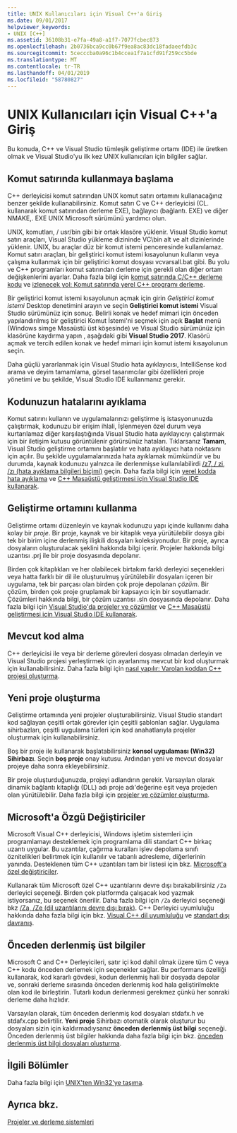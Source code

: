 ```yaml
---
title: UNIX Kullanıcıları için Visual C++'a Giriş
ms.date: 09/01/2017
helpviewer_keywords:
- UNIX [C++]
ms.assetid: 36108b31-e7fa-49a8-a1f7-7077fcbec873
ms.openlocfilehash: 2b0736bca9cc0b67f9ea8ac83dc18fadaeefdb3c
ms.sourcegitcommit: 5cecccba0a96c1b4ccea1f7a1cfd91f259cc5bde
ms.translationtype: MT
ms.contentlocale: tr-TR
ms.lasthandoff: 04/01/2019
ms.locfileid: "58780827"
---
```

# <a name="introduction-to-visual-c-for-unix-users"></a>UNIX Kullanıcıları için Visual C++'a Giriş

Bu konuda, C++ ve Visual Studio tümleşik geliştirme ortamı (IDE) ile üretken olmak ve Visual Studio'yu ilk kez UNIX kullanıcıları için bilgiler sağlar.

## <a name="getting-started-on-the-command-line"></a>Komut satırında kullanmaya başlama

C++ derleyicisi komut satırından UNIX komut satırı ortamını kullanacağınız benzer şekilde kullanabilirsiniz. Komut satırı C ve C++ derleyicisi (CL. kullanarak komut satırından derleme EXE), bağlayıcı (bağlantı. EXE) ve diğer NMAKE,. EXE UNIX Microsoft sürümünü yardımcı olun.

UNIX, komutları, / usr/bin gibi bir ortak klasöre yüklenir. Visual Studio komut satırı araçları, Visual Studio yükleme dizininde VC\bin alt ve alt dizinlerinde yüklenir. UNIX, bu araçlar düz bir komut istemi penceresinde kullanılamaz. Komut satırı araçları, bir geliştirici komut istemi kısayolunun kullanın veya çalışma kullanmak için bir geliştirici komut dosyası vcvarsall.bat gibi. Bu yolu ve C++ programları komut satırından derleme için gerekli olan diğer ortam değişkenlerini ayarlar. Daha fazla bilgi için [komut satırında C/C++ derleme kodu](../build/building-on-the-command-line.md) ve [izlenecek yol: Komut satırında yerel C++ programı derleme](../build/walkthrough-compiling-a-native-cpp-program-on-the-command-line.md).

Bir geliştirici komut istemi kısayolunun açmak için girin *Geliştirici komut istemi* Desktop denetimini arayın ve seçin **Geliştirici komut istemi** Visual Studio sürümünüz için sonuç. Belirli konak ve hedef mimari için önceden yapılandırılmış bir geliştirici Komut İstemi'ni seçmek için açık **Başlat** menü (Windows simge Masaüstü üst köşesinde) ve Visual Studio sürümünüz için klasörüne kaydırma yapın , aşağıdaki gibi **Visual Studio 2017**. Klasörü açmak ve tercih edilen konak ve hedef mimari için komut istemi kısayolunun seçin.

Daha güçlü yararlanmak için Visual Studio hata ayıklayıcısı, IntelliSense kod arama ve deyim tamamlama, görsel tasarımcılar gibi özellikleri proje yönetimi ve bu şekilde, Visual Studio IDE kullanmanız gerekir.

## <a name="debugging-your-code"></a>Kodunuzun hatalarını ayıklama

Komut satırını kullanın ve uygulamalarınızı geliştirme iş istasyonunuzda çalıştırmak, kodunuzu bir erişim ihlali, İşlenmeyen özel durum veya kurtarılamaz diğer karşılaştığında Visual Studio hata ayıklayıcıyı çalıştırmak için bir iletişim kutusu görüntülenir görürsünüz hataları. Tıklarsanız **Tamam**, Visual Studio geliştirme ortamını başlatılır ve hata ayıklayıcı hata noktasını için açılır. Bu şekilde uygulamalarınızda hata ayıklamak mümkündür ve bu durumda, kaynak kodunuzu yalnızca ile derlenmişse kullanılabilirdi [/z7, / zi, /zı (hata ayıklama bilgileri biçimi)](../build/reference/z7-zi-zi-debug-information-format.md) geçin. Daha fazla bilgi için [yerel kodda hata ayıklama](/visualstudio/debugger/debugging-native-code) ve [C++ Masaüstü geliştirmesi için Visual Studio IDE kullanarak](../ide/using-the-visual-studio-ide-for-cpp-desktop-development.md).

## <a name="using-the-development-environment"></a>Geliştirme ortamını kullanma

Geliştirme ortamı düzenleyin ve kaynak kodunuzu yapı içinde kullanımı daha kolay bir *proje*. Bir proje, kaynak ve bir kitaplık veya yürütülebilir dosya gibi tek bir birim içine derlenmiş ilişkili dosyaları koleksiyonudur. Bir proje, ayrıca dosyaların oluşturulacak şeklini hakkında bilgi içerir. Projeler hakkında bilgi uzantısı .prj ile bir proje dosyasında depolanır.

Birden çok kitaplıkları ve her olabilecek birtakım farklı derleyici seçenekleri veya hatta farklı bir dil ile oluşturulmuş yürütülebilir dosyaları içeren bir uygulama, tek bir parçası olan birden çok proje depolanan *çözüm*. Bir çözüm, birden çok proje gruplamak bir kapsayıcı için bir soyutlamadır. Çözümleri hakkında bilgi, bir çözüm uzantısı .sln dosyasında depolanır. Daha fazla bilgi için [Visual Studio'da projeler ve çözümler](/visualstudio/ide/solutions-and-projects-in-visual-studio) ve [C++ Masaüstü geliştirmesi için Visual Studio IDE kullanarak](../ide/using-the-visual-studio-ide-for-cpp-desktop-development.md).

## <a name="importing-your-existing-code"></a>Mevcut kod alma

C++ derleyicisi ile veya bir derleme görevleri dosyası olmadan derleyin ve Visual Studio projesi yerleştirmek için ayarlanmış mevcut bir kod oluşturmak için kullanabilirsiniz. Daha fazla bilgi için [nasıl yapılır: Varolan koddan C++ projesi oluşturma](../build/how-to-create-a-cpp-project-from-existing-code.md).

## <a name="creating-a-new-project"></a>Yeni proje oluşturma

Geliştirme ortamında yeni projeler oluşturabilirsiniz. Visual Studio standart kod sağlayan çeşitli ortak görevler için çeşitli şablonları sağlar. Uygulama sihirbazları, çeşitli uygulama türleri için kod anahatlarıyla projeler oluşturmak için kullanabilirsiniz.

Boş bir proje ile kullanarak başlatabilirsiniz **konsol uygulaması (Win32) Sihirbazı**. Seçin **boş proje** onay kutusu. Ardından yeni ve mevcut dosyalar projeye daha sonra ekleyebilirsiniz.

Bir proje oluşturduğunuzda, projeyi adlandırın gerekir. Varsayılan olarak dinamik bağlantı kitaplığı (DLL) adı proje adı'değerine eşit veya projeden olan yürütülebilir. Daha fazla bilgi için [projeler ve çözümler oluşturma](/visualstudio/ide/creating-solutions-and-projects).

## <a name="microsoft-specific-modifiers"></a>Microsoft'a Özgü Değiştiriciler

Microsoft Visual C++ derleyicisi, Windows işletim sistemleri için programlamayı desteklemek için programlama dili standart C++ birkaç uzantı uygular. Bu uzantılar, çağırma kuralları işlev depolama sınıfı öznitelikleri belirtmek için kullanılır ve tabanlı adresleme, diğerlerinin yanında. Desteklenen tüm C++ uzantıları tam bir listesi için bkz. [Microsoft'a özel değiştiriciler](../cpp/microsoft-specific-modifiers.md).

Kullanarak tüm Microsoft özel C++ uzantılarını devre dışı bırakabilirsiniz `/Za` derleyici seçeneği. Birden çok platformda çalışacak kod yazmak istiyorsanız, bu seçenek önerilir. Daha fazla bilgi için `/Za` derleyici seçeneği bkz [/Za, /Ze (dil uzantılarını devre dışı bırak)](../build/reference/za-ze-disable-language-extensions.md). C++ Derleyici uyumluluğu hakkında daha fazla bilgi için bkz. [Visual C++ dil uyumluluğu](../overview/visual-cpp-language-conformance.md) ve [standart dışı davranış](../cpp/nonstandard-behavior.md).

## <a name="precompiled-headers"></a>Önceden derlenmiş üst bilgiler

Microsoft C and C++ Derleyicileri, satır içi kod dahil olmak üzere tüm C veya C++ kodu önceden derlemek için seçenekler sağlar. Bu performans özelliği kullanarak, kod kararlı gövdesi, kodun derlenmiş hali bir dosyada depolar ve, sonraki derleme sırasında önceden derlenmiş kod hala geliştirilmekte olan kod ile birleştirin. Tutarlı kodun derlenmesi gerekmez çünkü her sonraki derleme daha hızlıdır.

Varsayılan olarak, tüm önceden derlenmiş kod dosyaları stdafx.h ve stdafx.cpp belirtilir. **Yeni proje** Sihirbazı otomatik olarak oluşturur bu dosyaları sizin için kaldırmadıysanız **önceden derlenmiş üst bilgi** seçeneği. Önceden derlenmiş üst bilgiler hakkında daha fazla bilgi için bkz. [önceden derlenmiş üst bilgi dosyaları oluşturma](../build/creating-precompiled-header-files.md).

## <a name="related-sections"></a>İlgili Bölümler

Daha fazla bilgi için [UNIX'ten Win32'ye taşıma](../porting/porting-from-unix-to-win32.md).

## <a name="see-also"></a>Ayrıca bkz.

[Projeler ve derleme sistemleri](../build/projects-and-build-systems-cpp.md)
